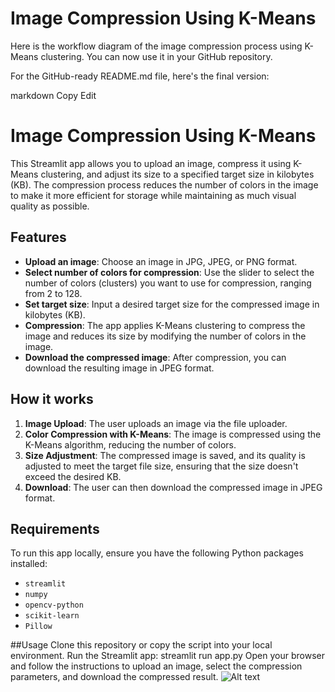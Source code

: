 # Image Compression Using K-Means


Here is the workflow diagram of the image compression process using K-Means clustering. You can now use it in your GitHub repository.

For the GitHub-ready README.md file, here's the final version:

markdown
Copy
Edit
# Image Compression Using K-Means

This Streamlit app allows you to upload an image, compress it using K-Means clustering, and adjust its size to a specified target size in kilobytes (KB). The compression process reduces the number of colors in the image to make it more efficient for storage while maintaining as much visual quality as possible.

## Features

- **Upload an image**: Choose an image in JPG, JPEG, or PNG format.
- **Select number of colors for compression**: Use the slider to select the number of colors (clusters) you want to use for compression, ranging from 2 to 128.
- **Set target size**: Input a desired target size for the compressed image in kilobytes (KB).
- **Compression**: The app applies K-Means clustering to compress the image and reduces its size by modifying the number of colors in the image.
- **Download the compressed image**: After compression, you can download the resulting image in JPEG format.

## How it works

1. **Image Upload**: The user uploads an image via the file uploader.
2. **Color Compression with K-Means**: The image is compressed using the K-Means algorithm, reducing the number of colors.
3. **Size Adjustment**: The compressed image is saved, and its quality is adjusted to meet the target file size, ensuring that the size doesn't exceed the desired KB.
4. **Download**: The user can then download the compressed image in JPEG format.

## Requirements

To run this app locally, ensure you have the following Python packages installed:

- `streamlit`
- `numpy`
- `opencv-python`
- `scikit-learn`
- `Pillow`

##Usage
Clone this repository or copy the script into your local environment.
Run the Streamlit app:
streamlit run app.py
Open your browser and follow the instructions to upload an image, select the compression parameters, and download the compressed result.
![Alt text](relative-path-to-image "Optional title")

